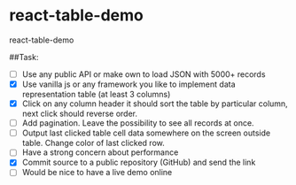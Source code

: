 # react-table-demo
react-table-demo

##Task:

- [ ] Use any public API or make own to load JSON with 5000+ records
- [x] Use vanilla js or any framework you like to implement data representation table (at least 3 columns)
- [x] Click on any column header it should sort the table by particular column, next click should reverse order.
- [ ] Add pagination. Leave the possibility to see all records at once.
- [ ] Output last clicked table cell data somewhere on the screen outside table. Change color of last clicked row.
- [ ] Have a strong concern about performance
- [x] Commit source to a public repository (GitHub) and send the link
- [ ]  Would be nice to have a live demo online
